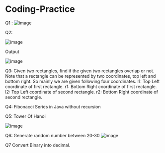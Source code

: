 # Coding-Practice

Q1 :
![image](https://user-images.githubusercontent.com/77162392/180597156-4b49003f-c4fd-4c05-aee0-766887dc27c8.png)

Q2:

![image](https://user-images.githubusercontent.com/77162392/180598479-098fbed3-6002-4d61-a521-d4fbf703b1ac.png)

Output

![image](https://user-images.githubusercontent.com/77162392/180598488-38314f9a-0228-44b9-8fad-fb2c4cc5065a.png)

Q3:
Given two rectangles, find if the given two rectangles overlap or not.
Note that a rectangle can be represented by two coordinates, top left and bottom right. So mainly we are given following four coordinates. 
l1: Top Left coordinate of first rectangle. 
r1: Bottom Right coordinate of first rectangle. 
l2: Top Left coordinate of second rectangle. 
r2: Bottom Right coordinate of second rectangle.

Q4:
Fibonacci Series in Java without recursion

Q5:
Tower Of Hanoi

![image](https://user-images.githubusercontent.com/77162392/180857630-32683543-dcc6-4c4f-9195-3fab47b9fd81.png)

Q6:
Generate random number between 20-30
![image](https://user-images.githubusercontent.com/77162392/180862163-6858496e-b156-4b57-b52e-1636776957eb.png)

Q7
 Convert Binary into decimal.
